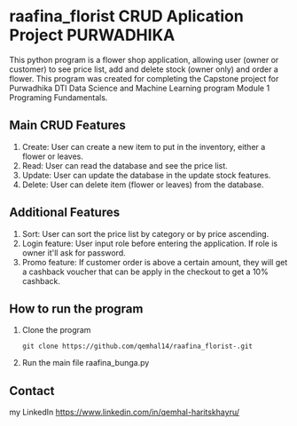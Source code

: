 # raafina_florist CRUD Aplication Project PURWADHIKA
This python program is a flower shop application, allowing user (owner or customer) to see price list, add and delete stock (owner only) and order a flower. This program was created for completing the Capstone project for Purwadhika DTI Data Science and Machine Learning program Module 1 Programing Fundamentals.

## Main CRUD Features

1. Create:
   User can create a new item to put in the inventory, either a flower or leaves.
2. Read:
   User can read the database and see the price list.
3. Update:
   User can update the database in the update stock features.
4. Delete:
   User can delete item (flower or leaves) from the database.

## Additional Features

1. Sort:
   User can sort the price list by category or by price ascending.
2. Login feature:
   User input role before entering the application. If role is owner it'll ask for password.
3. Promo feature:
   If customer order is above a certain amount, they will get a cashback voucher that can be apply in the checkout to get a 10% cashback.

## How to run the program

1. Clone the program
   ```
   git clone https://github.com/qemhal14/raafina_florist-.git
   ```
3. Run the main file raafina_bunga.py

## Contact

my LinkedIn https://www.linkedin.com/in/qemhal-haritskhayru/

   
